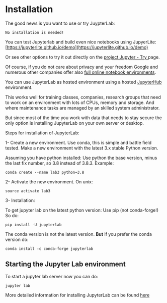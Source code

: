 # Installation

The good news is you want to use or try JuypterLab: 
```{note}
No installation is needed! 
```

You can test Jupyterlab and build even nice notebooks using JupyerLite: [https://jupyterlite.github.io/demo](https://jupyterlite.github.io/demo)

Or see other options to try it out directly on the [project Jupyter - Try ](https://jupyter.org/try) page.

Of course, if you do not care about privacy and your freedom Google and numerous other companies offer also [full online notebook environments](https://colab.research.google.com/).

You can use JupyterLab as hosted environment using a hosted [JupyterHub](https://jupyter.org/hub) environment.

This works well for training classes, companies, research groups that need to work on an environment with lots of CPUs, memory and storage. And where maintenance tasks are managed by an skilled system administrator. 

But since most of the time you work with data that needs to stay secure the only option is installing JupyterLab on your own server or desktop.

Steps for installation of JupyterLab:

1- Create a new environment. Use conda, this is simple and battle field tested. Make a new environment with the latest 3.x stable Python version.

Assuming you have python installed: Use python the base version, minus the last fix number, so 3.8 instead of 3.8.3. Example:

```
conda create --name lab3 python=3.8 
```

2- Activate the new environment.
On unix:

```
source activate lab3
```

3- Installation:

To get jupyter lab on the latest python version: Use pip (not conda-forge!)
So do:
```
pip install -U jupyterlab
```

The conda version is not the latest version. **But** If you prefer the conda version do:
```
conda install -c conda-forge jupyterlab
```

## Starting the Jupyter Lab environment

To start a jupyter lab server now you can do:
```
jupyter lab 
```

More detailed information for installing JupyterLab can be found [here](https://jupyterlab.readthedocs.io/en/stable/getting_started/installation.html)

